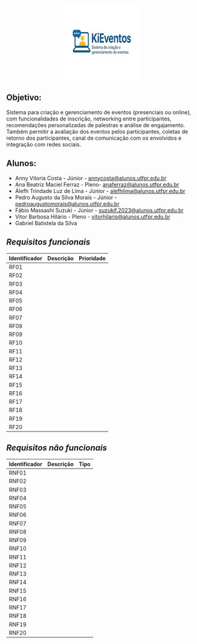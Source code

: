 <div align="center">
<img src="Logo_KiEventos.png" alt="Logo - KiEventos" width="200" height="200">
</div>

## Objetivo:
Sistema para criação e gerenciamento de eventos (presenciais ou online), com funcionalidades de inscrição, networking entre participantes, recomendações personalizadas de palestras e análise de engajamento. Também permitir a avaliação dos eventos pelos participantes, coletas de retorno dos participantes, canal de comunicação com os envolvidos e integração com redes sociais. 

## Alunos:
- Anny Vitoria Costa - Júnior - annycosta@alunos.utfpr.edu.br
- Ana Beatriz Maciel Ferraz - Pleno- anaferraz@alunos.utfpr.edu.br 
- Álefh Trindade Luz de Lima - Júnior - alefhlima@alunos.utfpr.edu.br 
- Pedro Augusto da Silva Morais - Júnior - pedroaugustomorais@alunos.utfpr.edu.br 
- Fábio Massashi Suzuki - Júnior - suzukif.2023@alunos.utfpr.edu.br 
- Vitor Barbosa Hilário - Pleno - vitorhilario@alunos.utfpr.edu.br
- Gabriel Batistela da Silva

## ***Requisitos funcionais***

|Identificador| Descrição| Prioridade|
| -------- | -------- | -------- |
|RF01|
|RF02|
|RF03|
|RF04|
|RF05|
|RF06|
|RF07|
|RF08|
|RF09|
|RF10|
|RF11|
|RF12|
|RF13|
|RF14|
|RF15|
|RF16|
|RF17|
|RF18|
|RF19|
|RF20|

## ***Requisitos não funcionais***

|Identificador| Descrição| Tipo|
| -------- | -------- | -------- |
|RNF01|
|RNF02|
|RNF03|
|RNF04|
|RNF05|
|RNF06|
|RNF07|
|RNF08|
|RNF09|
|RNF10|
|RNF11|
|RNF12|
|RNF13|
|RNF14|
|RNF15|
|RNF16|
|RNF17|
|RNF18|
|RNF19|
|RNF20|

